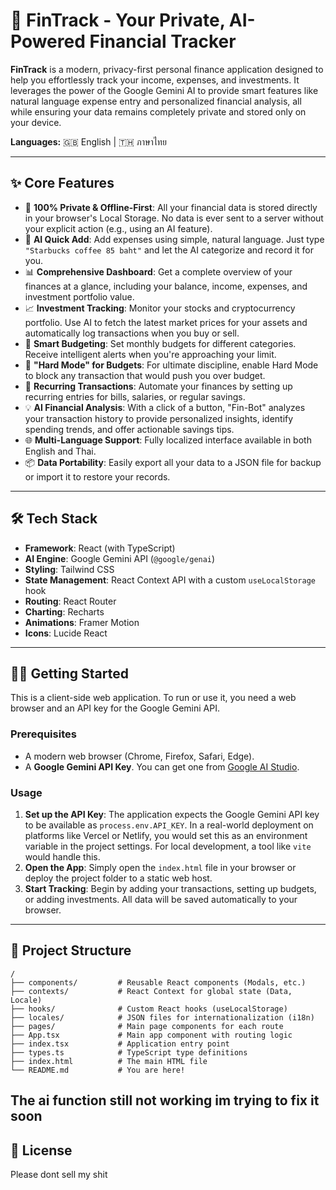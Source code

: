 
# 🚀 FinTrack - Your Private, AI-Powered Financial Tracker


**FinTrack** is a modern, privacy-first personal finance application designed to help you effortlessly track your income, expenses, and investments. It leverages the power of the Google Gemini AI to provide smart features like natural language expense entry and personalized financial analysis, all while ensuring your data remains completely private and stored only on your device.

**Languages:** 🇬🇧 English | 🇹🇭 ภาษาไทย

---

## ✨ Core Features

*   🔐 **100% Private & Offline-First**: All your financial data is stored directly in your browser's Local Storage. No data is ever sent to a server without your explicit action (e.g., using an AI feature).
*   🤖 **AI Quick Add**: Add expenses using simple, natural language. Just type `"Starbucks coffee 85 baht"` and let the AI categorize and record it for you.
*   📊 **Comprehensive Dashboard**: Get a complete overview of your finances at a glance, including your balance, income, expenses, and investment portfolio value.
*   📈 **Investment Tracking**: Monitor your stocks and cryptocurrency portfolio. Use AI to fetch the latest market prices for your assets and automatically log transactions when you buy or sell.
*   🎯 **Smart Budgeting**: Set monthly budgets for different categories. Receive intelligent alerts when you're approaching your limit.
*   🚨 **"Hard Mode" for Budgets**: For ultimate discipline, enable Hard Mode to block any transaction that would push you over budget.
*   🔁 **Recurring Transactions**: Automate your finances by setting up recurring entries for bills, salaries, or regular savings.
*   💡 **AI Financial Analysis**: With a click of a button, "Fin-Bot" analyzes your transaction history to provide personalized insights, identify spending trends, and offer actionable savings tips.
*   🌐 **Multi-Language Support**: Fully localized interface available in both English and Thai.
*   📦 **Data Portability**: Easily export all your data to a JSON file for backup or import it to restore your records.

---

## 🛠️ Tech Stack

*   **Framework**: React (with TypeScript)
*   **AI Engine**: Google Gemini API (`@google/genai`)
*   **Styling**: Tailwind CSS
*   **State Management**: React Context API with a custom `useLocalStorage` hook
*   **Routing**: React Router
*   **Charting**: Recharts
*   **Animations**: Framer Motion
*   **Icons**: Lucide React

---

## 🏃‍♀️ Getting Started

This is a client-side web application. To run or use it, you need a web browser and an API key for the Google Gemini API.

### Prerequisites

*   A modern web browser (Chrome, Firefox, Safari, Edge).
*   A **Google Gemini API Key**. You can get one from [Google AI Studio](https://aistudio.google.com/app/apikey).

### Usage

1.  **Set up the API Key**: The application expects the Google Gemini API key to be available as `process.env.API_KEY`. In a real-world deployment on platforms like Vercel or Netlify, you would set this as an environment variable in the project settings. For local development, a tool like `vite` would handle this.
2.  **Open the App**: Simply open the `index.html` file in your browser or deploy the project folder to a static web host.
3.  **Start Tracking**: Begin by adding your transactions, setting up budgets, or adding investments. All data will be saved automatically to your browser.

---

## 📂 Project Structure

```
/
├── components/         # Reusable React components (Modals, etc.)
├── contexts/           # React Context for global state (Data, Locale)
├── hooks/              # Custom React hooks (useLocalStorage)
├── locales/            # JSON files for internationalization (i18n)
├── pages/              # Main page components for each route
├── App.tsx             # Main app component with routing logic
├── index.tsx           # Application entry point
├── types.ts            # TypeScript type definitions
├── index.html          # The main HTML file
└── README.md           # You are here!
```
The ai function still not working im trying to fix it soon
---

## 📄 License

Please dont sell my shit
